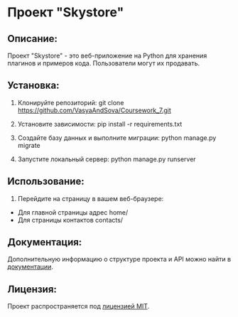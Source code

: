 # Проект "Skystore"

## Описание:

Проект "Skystore" - это веб-приложение на Python для  хранения 
плагинов и примеров кода. Пользователи могут их продавать.

## Установка:

1. Клонируйте репозиторий:
git clone https://github.com/VasyaAndSova/Coursework_7.git


2. Установите зависимости:
pip install -r requirements.txt


3. Создайте базу данных и выполните миграции:
python manage.py migrate


4. Запустите локальный сервер:
python manage.py runserver


## Использование:

1. Перейдите на страницу в вашем веб-браузере:
* Для главной страницы адрес home/
* Для страницы контактов contacts/


## Документация:

Дополнительную информацию о структуре проекта и API можно найти в [документации](docs/README.md).

## Лицензия:

Проект распространяется под [лицензией MIT](LICENSE).